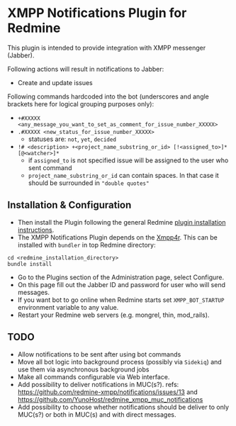 # XMPP Notifications Plugin for Redmine

This plugin is intended to provide integration with XMPP messenger (Jabber).

Following actions will result in notifications to Jabber:

- Create and update issues

Following commands hardcoded into the bot (underscores and angle brackets here for logical grouping purposes only):
- `+#XXXXX <any_message_you_want_to_set_as_comment_for_issue_number_XXXXX>`
- `.#XXXXX <new_status_for_issue_number_XXXXX>`
  + statuses are: `not`, `yet`, `decided`
- `!# <description> +<project_name_substring_or_id> [!<assigned_to>]* [@<watcher>]*`
  + if `assigned_to` is not specified issue will be assigned to the user who sent command
  + `project_name_substring_or_id` can contain spaces. In that case it should be surrounded in `"double quotes"`

## Installation & Configuration

- Then install the Plugin following the general Redmine [plugin installation instructions](http://www.redmine.org/wiki/redmine/Plugins).
- The XMPP Notifications Plugin depends on the [Xmpp4r](https://xmpp4r.github.io/). This can be installed with `bundler` in top Redmine directory:
```ShellSession
cd <redmine_installation_directory>
bundle install
```
- Go to the Plugins section of the Administration page, select Configure.
- On this page fill out the Jabber ID and password for user who will send messages.
- If you want bot to go online when Redmine starts set `XMPP_BOT_STARTUP` environment variable to any value.
- Restart your Redmine web servers (e.g. mongrel, thin, mod_rails).

## TODO
- Allow notifications to be sent after using bot commands
- Move all bot logic into background process (possibly via `Sidekiq`) and use them via asynchronous background jobs
- Make all commands configurable via Web interface.
- Add possibility to deliver notifications in MUC(s?). refs: https://github.com/redmine-xmpp/notifications/issues/13 and https://github.com/YunoHost/redmine_xmpp_muc_notifications
- Add possibility to choose whether notifications should be deliver to only MUC(s?) or both in MUC(s) and with direct messages.
